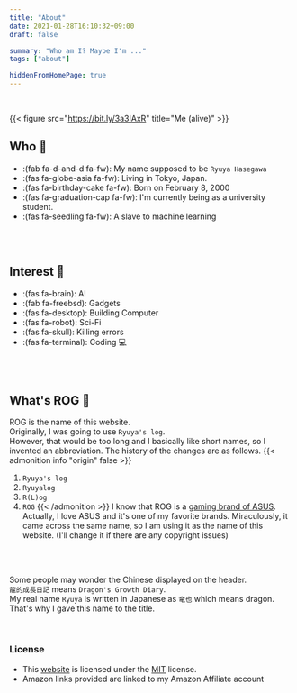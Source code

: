 ```yaml
---
title: "About"
date: 2021-01-28T16:10:32+09:00
draft: false

summary: "Who am I? Maybe I'm ..."
tags: ["about"]

hiddenFromHomePage: true
---
```



<br>  

{{< figure src="https://bit.ly/3a3IAxR" title="Me (alive)" >}}


## Who :boy:
- :(fab fa-d-and-d fa-fw): My name supposed to be `Ryuya Hasegawa`
- :(fas fa-globe-asia fa-fw): Living in Tokyo, Japan.
- :(fas fa-birthday-cake fa-fw): Born on February 8, 2000
- :(fas fa-graduation-cap fa-fw): I'm currently being as a university student.
- :(fas fa-seedling fa-fw): A slave to machine learning

<br>
<br>


## Interest :mag_right:

* :(fas fa-brain): AI
* :(fab fa-freebsd): Gadgets
* :(fas fa-desktop): Building Computer
* :(fas fa-robot): Sci-Fi
* :(fas fa-skull): Killing errors
* :(fas fa-terminal): Coding :computer:

<br>
<br>

## What's ROG :mega:
ROG is the name of this website.    
Originally, I was going to use `Ryuya's log`.  
However, that would be too long and I basically like short names, so I invented an abbreviation.
The history of the changes are as follows.
{{< admonition info "origin" false >}}
1. `Ryuya's log`
2. `Ryuyalog`
3. `R(L)og`
4. `ROG`
{{< /admonition >}}
I know that ROG is a [gaming brand of ASUS](https://amzn.to/2MPFepa). Actually, I love ASUS and it's one of my favorite brands. Miraculously, it came across the same name, so I am using it as the name of this website. (I'll change it if there are any copyright issues)
<br>
<br>

Some people may wonder the Chinese displayed on the header.  
`龍的成長日記` means `Dragon's Growth Diary`.  
My real name `Ryuya` is written in Japanese as `竜也` which means dragon.  
That's why I gave this name to the title.

<br>

### License

- This [website](https://ryuya.uk/) is licensed under the [MIT](https://mit-license.org/) license.
- Amazon links provided are linked to my Amazon Affiliate account
<br>
<br>
